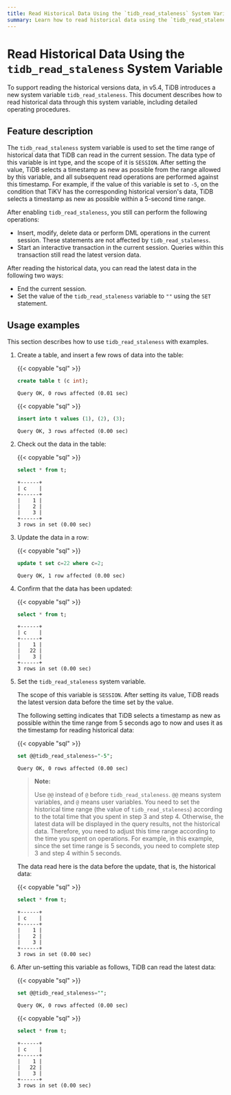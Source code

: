 ```yaml
---
title: Read Historical Data Using the `tidb_read_staleness` System Variable
summary: Learn how to read historical data using the `tidb_read_staleness` system variable.
---
```


# Read Historical Data Using the `tidb_read_staleness` System Variable

To support reading the historical versions data, in v5.4, TiDB introduces a new system variable `tidb_read_staleness`. This document describes how to read historical data through this system variable, including detailed operating procedures.

## Feature description

The `tidb_read_staleness` system variable is used to set the time range of historical data that TiDB can read in the current session. The data type of this variable is int type, and the scope of it is `SESSION`. After setting the value, TiDB selects a timestamp as new as possible from the range allowed by this variable, and all subsequent read operations are performed against this timestamp. For example, if the value of this variable is set to `-5`, on the condition that TiKV has the corresponding historical version's data, TiDB selects a timestamp as new as possible within a 5-second time range.

After enabling `tidb_read_staleness`, you still can perform the following operations:

- Insert, modify, delete data or perform DML operations in the current session. These statements are not affected by `tidb_read_staleness`.
- Start an interactive transaction in the current session. Queries within this transaction still read the latest version data.

After reading the historical data, you can read the latest data in the following two ways:

- End the current session.
- Set the value of the `tidb_read_staleness` variable to `""` using the `SET` statement.

## Usage examples

This section describes how to use `tidb_read_staleness` with examples.

1. Create a table, and insert a few rows of data into the table:

    {{< copyable "sql" >}}

    ```sql
    create table t (c int);
    ```

    ```
    Query OK, 0 rows affected (0.01 sec)
    ```

    {{< copyable "sql" >}}

    ```sql
    insert into t values (1), (2), (3);
    ```

    ```
    Query OK, 3 rows affected (0.00 sec)
    ```

2. Check out the data in the table:

    {{< copyable "sql" >}}

    ```sql
    select * from t;
    ```

    ```
    +------+
    | c    |
    +------+
    |    1 |
    |    2 |
    |    3 |
    +------+
    3 rows in set (0.00 sec)
    ```

3. Update the data in a row:

    {{< copyable "sql" >}}

    ```sql
    update t set c=22 where c=2;
    ```

    ```
    Query OK, 1 row affected (0.00 sec)
    ```

4. Confirm that the data has been updated:

    {{< copyable "sql" >}}

    ```sql
    select * from t;
    ```

    ```
    +------+
    | c    |
    +------+
    |    1 |
    |   22 |
    |    3 |
    +------+
    3 rows in set (0.00 sec)
    ```

5. Set the `tidb_read_staleness` system variable.

    The scope of this variable is `SESSION`. After setting its value, TiDB reads the latest version data before the time set by the value.

    The following setting indicates that TiDB selects a timestamp as new as possible within the time range from 5 seconds ago to now and uses it as the timestamp for reading historical data:

    {{< copyable "sql" >}}

    ```sql
    set @@tidb_read_staleness="-5";
    ```

    ```
    Query OK, 0 rows affected (0.00 sec)
    ```

    > **Note:**
    >
    > Use `@@` instead of `@` before `tidb_read_staleness`. `@@` means system variables, and `@` means user variables.
    > You need to set the historical time range (the value of `tidb_read_staleness`) according to the total time that you spent in step 3 and step 4. Otherwise, the latest data will be displayed in the query results, not the historical data. Therefore, you need to adjust this time range according to the time you spent on operations. For example, in this example, since the set time range is 5 seconds, you need to complete step 3 and step 4 within 5 seconds.

    The data read here is the data before the update, that is, the historical data:

    {{< copyable "sql" >}}

    ```sql
    select * from t;
    ```

    ```
    +------+
    | c    |
    +------+
    |    1 |
    |    2 |
    |    3 |
    +------+
    3 rows in set (0.00 sec)
    ```

6. After un-setting this variable as follows, TiDB can read the latest data:

    {{< copyable "sql" >}}

    ```sql
    set @@tidb_read_staleness="";
    ```

    ```
    Query OK, 0 rows affected (0.00 sec)
    ```

    {{< copyable "sql" >}}

    ```sql
    select * from t;
    ```

    ```
    +------+
    | c    |
    +------+
    |    1 |
    |   22 |
    |    3 |
    +------+
    3 rows in set (0.00 sec)
    ```